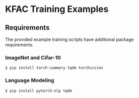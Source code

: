 # KFAC Training Examples

## Requirements

The provided example training scripts have additional package requirements.

### ImageNet and Cifar-10
```
$ pip install torch-summary tqdm torchvision
```

### Language Modeling

```
$ pip install pytorch-nlp tqdm
```
